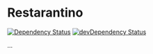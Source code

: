 Restarantino
============

[![Dependency Status](https://david-dm.org/antoine-richard/restarantino.png)](https://david-dm.org/antoine-richard/restarantino) [![devDependency Status](https://david-dm.org/antoine-richard/restarantino/dev-status.png)](https://david-dm.org/antoine-richard/restarantino#info=devDependencies)

...